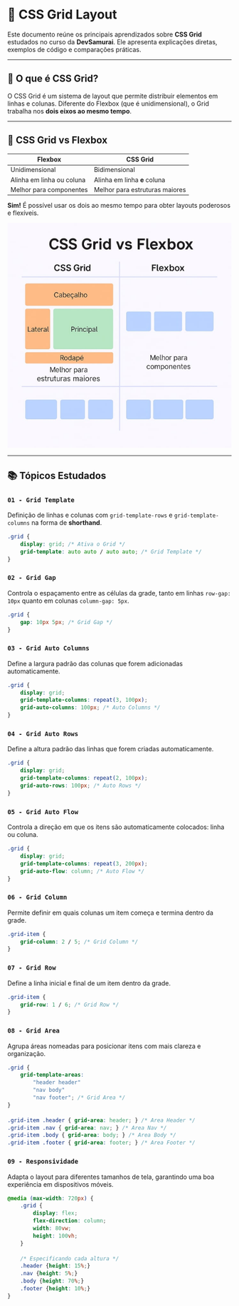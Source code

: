 # 🧩 CSS Grid Layout

Este documento reúne os principais aprendizados sobre **CSS Grid** estudados no curso da **DevSamurai**. Ele apresenta explicações diretas, exemplos de código e comparações práticas.

---

## 📌 O que é CSS Grid?

O CSS Grid é um sistema de layout que permite distribuir elementos em linhas e colunas. Diferente do Flexbox (que é unidimensional), o Grid trabalha nos **dois eixos ao mesmo tempo**.

---

## 🤔 CSS Grid vs Flexbox

| Flexbox           | CSS Grid             |
|-------------------|----------------------|
| Unidimensional    | Bidimensional        |
| Alinha em linha ou coluna | Alinha em linha **e** coluna |
| Melhor para componentes | Melhor para estruturas maiores |

**Sim!** É possível usar os dois ao mesmo tempo para obter layouts poderosos e flexíveis.

![Comparação CSS Grid vs Flexbox](./assets/comparativo-grid-flexbox.jpg)

---

## 📚 Tópicos Estudados

### `01 - Grid Template`
Definição de linhas e colunas com `grid-template-rows` e `grid-template-columns` na forma de **shorthand**.
```css
.grid {
    display: grid; /* Ativa o Grid */
    grid-template: auto auto / auto auto; /* Grid Template */
}
```

### `02 - Grid Gap`
Controla o espaçamento entre as células da grade, tanto em linhas `row-gap: 10px` quanto em colunas `column-gap: 5px`.
```css
.grid {
    gap: 10px 5px; /* Grid Gap */
}
```

### `03 - Grid Auto Columns`
Define a largura padrão das colunas que forem adicionadas automaticamente.
```css
.grid {
    display: grid;
    grid-template-columns: repeat(3, 100px);
    grid-auto-columns: 100px; /* Auto Columns */
}
```

### `04 - Grid Auto Rows`
Define a altura padrão das linhas que forem criadas automaticamente.
```css
.grid {
    display: grid;
    grid-template-columns: repeat(2, 100px);
    grid-auto-rows: 100px; /* Auto Rows */
}
```

### `05 - Grid Auto Flow`
Controla a direção em que os itens são automaticamente colocados: linha ou coluna.
```css
.grid {
    display: grid;
    grid-template-columns: repeat(3, 200px);
    grid-auto-flow: column; /* Auto Flow */
}
```

### `06 - Grid Column`
Permite definir em quais colunas um item começa e termina dentro da grade.
```css
.grid-item {
    grid-column: 2 / 5; /* Grid Column */
}
```

### `07 - Grid Row`
Define a linha inicial e final de um item dentro da grade.
```css
.grid-item {
    grid-row: 1 / 6; /* Grid Row */
}
```

### `08 - Grid Area`
Agrupa áreas nomeadas para posicionar itens com mais clareza e organização.
```css
.grid {
    grid-template-areas: 
        "header header"
        "nav body"
        "nav footer"; /* Grid Area */
}

.grid-item .header { grid-area: header; } /* Area Header */
.grid-item .nav { grid-area: nav; } /* Area Nav */
.grid-item .body { grid-area: body; } /* Area Body */
.grid-item .footer { grid-area: footer; } /* Area Footer */
```

### `09 - Responsividade`
Adapta o layout para diferentes tamanhos de tela, garantindo uma boa experiência em dispositivos móveis.
```css
@media (max-width: 720px) {
    .grid {
        display: flex;
        flex-direction: column;
        width: 80vw;
        height: 100vh;
    }

    /* Especificando cada altura */
    .header {height: 15%;}
    .nav {height: 5%;}
    .body {height: 70%;}
    .footer {height: 10%;}
}
```
